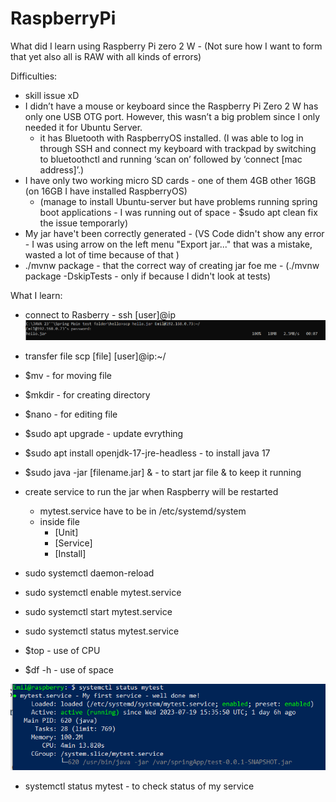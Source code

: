 # RaspberryPi

What did I learn using Raspberry Pi zero 2 W - (Not sure how I want to form that yet also all is RAW with all kinds of errors)

Difficulties:
- skill issue xD
- I didn’t have a mouse or keyboard since the Raspberry Pi Zero 2 W has only one USB OTG port. However, this wasn’t a big problem since I only needed it for Ubuntu Server.
  + it has Bluetooth with RaspberryOS installed. (I was able to log in through SSH and connect my keyboard with trackpad by switching to bluetoothctl and running ‘scan on’ followed by ‘connect [mac address]’.)
- I have only two working micro SD cards - one of them 4GB other 16GB (on 16GB I have installed RaspberryOS)
  + (manage to install Ubuntu-server but have problems running spring boot applications - I was running out of space - $sudo apt clean fix the issue temporarly)
- My jar have't been correctly generated - (VS Code didn't show any error - I was using arrow on the left menu "Export jar..." that was a mistake, wasted a lot of time because of that )
- ./mvnw package - that the correct way of creating jar foe me - (./mvnw package -DskipTests - only if because I didn't look at tests)

  

What I learn:
- connect to Rasberry - ssh [user]@ip
![ssh_Copy_file](/images/ssh_Copy_file.png "Copy file")
- transfer file scp [file] [user]@ip:~/
- $mv - for moving file
- $mkdir - for creating directory
- $nano - for editing file
- $sudo apt upgrade - update evrything
- $sudo apt install openjdk-17-jre-headless - to install java 17
- $sudo java -jar [filename.jar] & - to start jar file & to keep it running
- create service to run the jar when Raspberry will be restarted
  - mytest.service have to be in /etc/systemd/system
  - inside file
    - [Unit]
    - [Service]
    - [Install]
- sudo systemctl daemon-reload
- sudo systemctl enable mytest.service
- sudo systemctl start mytest.service
- sudo systemctl status mytest.service
  
- $top - use of CPU
- $df -h - use of space
  
![ssh service status](/images/ssh_status.png "Service status")
- systemctl status mytest - to check status of my service
